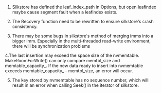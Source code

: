 1. Silkstore has defined the leaf_index_path in Options, but open leafindex maybe cause segment fault when a leafindex exists.

2. The Recovery function need to be rewritten to ensure silkstore's crash consistency.

3. There may be some bugs in silkstore's method of merging imms into a bigger imm. Especially in the multi-threaded read-write environment, there will be synchronization problems


4.The last insertion may exceed the space size of the nvmemtable. MakeRoomForWrite() can only compare memtbl_size and memtable_capacity_. If the new data ready to insert into nvmemtable exceeds memtable_capacity_ - memtbl_size, an error will occur.

5. The key stored by nvmemtable has no sequence number, which will result in an error when calling Seek() in the iterator of silkstore.